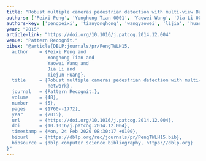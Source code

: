 ```yaml
---
title: "Robust multiple cameras pedestrian detection with multi-view Bayesian network"
authors: ['Peixi Peng', 'Yonghong Tian 0001', 'Yaowei Wang', 'Jia Li 0003', 'Tiejun Huang']
authors-key: ['pengpeixi', 'tianyonghong', 'wangyaowei', 'lijia', 'huangtiejun']
year: "2015"
article-link: "https://doi.org/10.1016/j.patcog.2014.12.004"
venue: "Pattern Recognit."
bibex: "@article{DBLP:journals/pr/PengTWLH15,
  author    = {Peixi Peng and
               Yonghong Tian and
               Yaowei Wang and
               Jia Li and
               Tiejun Huang},
  title     = {Robust multiple cameras pedestrian detection with multi-view Bayesian
               network},
  journal   = {Pattern Recognit.},
  volume    = {48},
  number    = {5},
  pages     = {1760--1772},
  year      = {2015},
  url       = {https://doi.org/10.1016/j.patcog.2014.12.004},
  doi       = {10.1016/j.patcog.2014.12.004},
  timestamp = {Mon, 24 Feb 2020 08:30:17 +0100},
  biburl    = {https://dblp.org/rec/journals/pr/PengTWLH15.bib},
  bibsource = {dblp computer science bibliography, https://dblp.org}
}"
---
```

